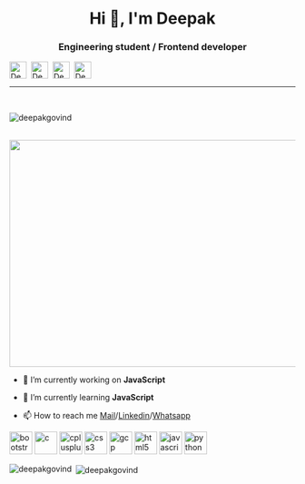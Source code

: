 <h1 align="center">Hi 👋, I'm Deepak</h1>
<h3 align="center">Engineering student / Frontend developer</h3>
<p><a href="https://linkedin.com/in/deepak-g-1171b0197" target="blank" ><img align="center" alt="Deepak | LinkedIn" width="30px" height="30" src="https://github.com/TheDudeThatCode/TheDudeThatCode/raw/master/Assets/Linkedin.svg" style="max-width:100%;"></a>&nbsp;
<a href="https://instagram.com/will_minded" target="blank" ><img align="center" alt="Deepak | Instagram" width="30px" height="30" src="https://github.com/TheDudeThatCode/TheDudeThatCode/raw/master/Assets/Instagram.svg" style="max-width:100%;"></a>&nbsp;
 <a href="https://twitter.com/DeepakG93881990" target="blank" ><img align="center" alt="Deepak | Twitter" width="30px" height="30" src="https://github.com/TheDudeThatCode/TheDudeThatCode/raw/master/Assets/Twitter.svg" style="max-width:100%;"></a>&nbsp;
 <a href="https://fb.com/hari.gd.52" target="blank" ><img align="center" alt="Deepak | Facebook" width="30px" height="30" src="https://www.iconfinder.com/data/icons/social-messaging-ui-color-shapes-2-free/128/social-facebook-2019-circle-512.png" style="max-width:100%;"></a>&nbsp;</p>
 <hr><br>

<p align="left"> <img src="https://komarev.com/ghpvc/?username=deepakgovind" alt="deepakgovind" /> </p>
&nbsp;&nbsp;&nbsp;&nbsp;&nbsp;&nbsp;&nbsp;&nbsp;&nbsp;&nbsp;&nbsp;&nbsp;<img src="https://cdn.dribbble.com/users/1090020/screenshots/3901343/________-5.gif" height="400" width="600" align="center">

- 🔭 I’m currently working on **JavaScript**

- 🌱 I’m currently learning **JavaScript**

- 📫 How to reach me [Mail](mailto:deepakgovind181100@gmail.com)/[Linkedin](https://linkedin.com/in/deepak-g-1171b0197)/[Whatsapp](http://wa.me/917092401507)

<p align="left"><img src="https://devicons.github.io/devicon/devicon.git/icons/bootstrap/bootstrap-plain.svg" alt="bootstrap" width="40" height="40"/> <img src="https://devicons.github.io/devicon/devicon.git/icons/c/c-original.svg" alt="c" width="40" height="40"/> <img src="https://devicons.github.io/devicon/devicon.git/icons/cplusplus/cplusplus-original.svg" alt="cplusplus" width="40" height="40"/> <img src="https://devicons.github.io/devicon/devicon.git/icons/css3/css3-original-wordmark.svg" alt="css3" width="40" height="40"/> <img src="https://www.vectorlogo.zone/logos/google_cloud/google_cloud-icon.svg" alt="gcp" width="40" height="40"/> <img src="https://devicons.github.io/devicon/devicon.git/icons/html5/html5-original-wordmark.svg" alt="html5" width="40" height="40"/> <img src="https://devicons.github.io/devicon/devicon.git/icons/javascript/javascript-original.svg" alt="javascript" width="40" height="40"/> <img src="https://devicons.github.io/devicon/devicon.git/icons/python/python-original.svg" alt="python" width="40" height="40"/></p>

<p><img align="left" src="https://github-readme-stats.vercel.app/api/top-langs/?username=deepakgovind&layout=compact&hide=html" alt="deepakgovind" /></p>

<p>&nbsp;<img align="center" src="https://github-readme-stats.vercel.app/api?username=deepakgovind&show_icons=true" alt="deepakgovind" /></p>


